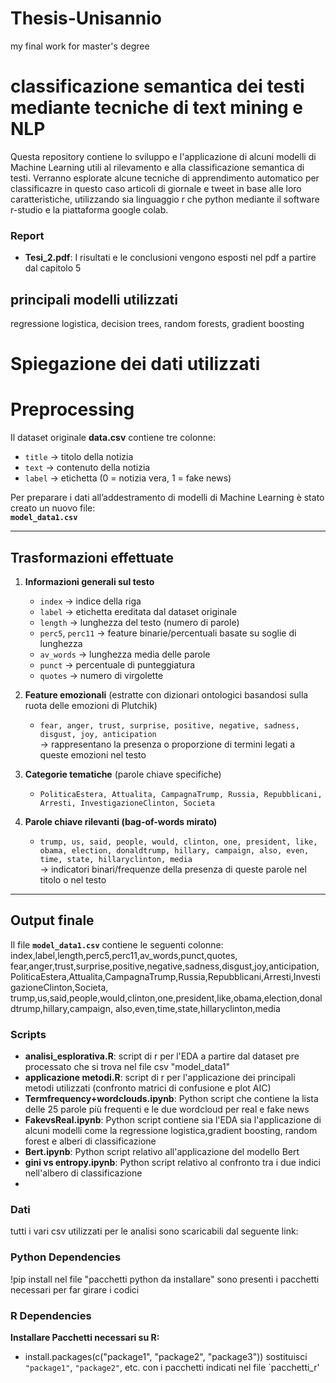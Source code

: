# Thesis-Unisannio
my final work for master's degree

# classificazione semantica dei testi mediante tecniche di text mining e NLP
Questa repository contiene lo sviluppo e l'applicazione di alcuni modelli di Machine Learning utili al rilevamento e alla classificazione semantica di testi. 
Verranno esplorate alcune tecniche di apprendimento automatico per classificazre in questo caso articoli di giornale e tweet in base alle loro caratteristiche, utilizzando sia linguaggio r che python mediante il software r-studio e la piattaforma google colab.

### Report
- **Tesi_2.pdf**: I risultati e le conclusioni vengono esposti nel pdf a partire dal capitolo 5

## principali modelli utilizzati
regressione logistica, decision trees, random forests, gradient boosting

# Spiegazione dei dati utilizzati

# Preprocessing 

Il dataset originale **data.csv** contiene tre colonne:

- `title` → titolo della notizia  
- `text` → contenuto della notizia  
- `label` → etichetta (0 = notizia vera, 1 = fake news)  

Per preparare i dati all’addestramento di modelli di Machine Learning è stato creato un nuovo file:  
**`model_data1.csv`**

---

## Trasformazioni effettuate

1. **Informazioni generali sul testo**
   - `index` → indice della riga  
   - `label` → etichetta ereditata dal dataset originale  
   - `length` → lunghezza del testo (numero di parole)  
   - `perc5`, `perc11` → feature binarie/percentuali basate su soglie di lunghezza  
   - `av_words` → lunghezza media delle parole  
   - `punct` → percentuale di punteggiatura  
   - `quotes` → numero di virgolette  

2. **Feature emozionali** (estratte con dizionari ontologici basandosi sulla ruota delle emozioni di Plutchik)  
   - `fear, anger, trust, surprise, positive, negative, sadness, disgust, joy, anticipation`  
   → rappresentano la presenza o proporzione di termini legati a queste emozioni nel testo  

3. **Categorie tematiche** (parole chiave specifiche)  
   - `PoliticaEstera, Attualita, CampagnaTrump, Russia, Repubblicani, Arresti, InvestigazioneClinton, Societa`  

4. **Parole chiave rilevanti (bag-of-words mirato)**  
   - `trump, us, said, people, would, clinton, one, president, like, obama, election, donaldtrump, hillary, campaign, also, even, time, state, hillaryclinton, media`  
   → indicatori binari/frequenze della presenza di queste parole nel titolo o nel testo  

---

## Output finale

Il file **`model_data1.csv`** contiene le seguenti colonne: index,label,length,perc5,perc11,av_words,punct,quotes,
fear,anger,trust,surprise,positive,negative,sadness,disgust,joy,anticipation,
PoliticaEstera,Attualita,CampagnaTrump,Russia,Repubblicani,Arresti,InvestigazioneClinton,Societa,
trump,us,said,people,would,clinton,one,president,like,obama,election,donaldtrump,hillary,campaign,
also,even,time,state,hillaryclinton,media



### Scripts
- **analisi_esplorativa.R**: script di r per l'EDA a partire dal dataset pre processato che si trova nel file csv "model_data1"
- **applicazione metodi.R**: script di r per l'applicazione dei principali metodi utilizzati (confronto matrici di confusione e plot AIC)
- **Termfrequency+wordclouds.ipynb**: Python script che contiene la lista delle 25 parole più frequenti e le due wordcloud per real e fake news 
- **FakevsReal.ipynb**: Python script contiene sia l'EDA sia l'applicazione di alcuni modelli come la regressione logistica,gradient boosting, random forest e alberi di classificazione
- **Bert.ipynb**: Python script relativo all'applicazione del modello Bert
- **gini vs entropy.ipynb**: Python script relativo al confronto tra i due indici nell'albero di classificazione
- 


### Dati
tutti i vari csv utilizzati per le analisi sono scaricabili dal seguente link:





### Python Dependencies
!pip install 
nel file "pacchetti python da installare" sono presenti i pacchetti necessari per far girare i codici

### R Dependencies

 **Installare Pacchetti necessari su R:**
   - install.packages(c("package1", "package2", "package3"))
     sostituisci `"package1"`, `"package2"`, etc. con i pacchetti indicati nel file `pacchetti_r'


